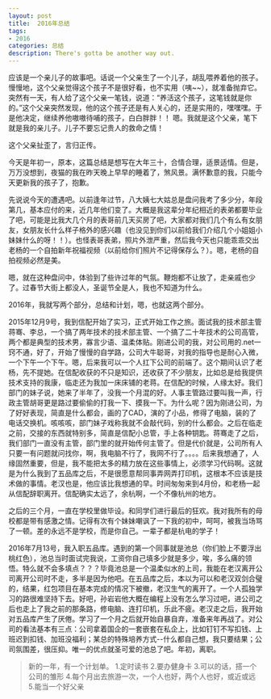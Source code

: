 ```yaml
---
layout: post
title:  2016年总结
tags: 
- 2016
categories: 总结
description: There's gotta be another way out.
---
```


<!-- more -->
应该是一个亲儿子的故事吧。话说一个父亲生了一个儿子，胡乱喂养着他的孩子。慢慢地，这个父亲觉得这个孩子不是很好看，也不实用（咦~~），就准备抛弃它。突然有一天，有人给了这个父亲一笔钱，说道：“养活这个孩子，这笔钱就是你的。”这个父亲突然发现，他的这个孩子还是有人关心的，还是实用的，嘿嘿嘿。于是他决定，继续养他嗷嗷待哺的孩子，白白胖胖！！
嗯。我就是这个父亲，笔下就是我的亲儿子。儿子不要忘记贵人的救命之情！

这个父亲扯歪了，言归正传。

今天是年初一，原本，这篇总结是想写在大年三十，合情合理，适景适情。但是，万万没想到，夜猫的我在昨天晚上早早的睡着了，煞风景。满怀歉意的我，只能今天更新我的孩子了，抱歉。

先说说今天的遭遇吧。以前逢年过节，八大姨七大姑总是盘问我考了多少分，年段第几，基本应付的来，近几年他们变了。大概是我这辈分年纪相近的表弟都要毕业了吧，可能是比我大几个月的表哥前几天买房了吧，大家都对我们几个有么有女朋友，女朋友长什么样子格外的感兴趣（也没见到你们以前给我们介绍几个小姐姐小妹妹什么的呀！！）。也怪表哥表弟，照片外泄严重，然后我今天也只能乖乖交出老杨的一个自拍新年祝福视频（以前给你们照片不记得保存么？）。嗯，老杨的自拍视频必然是美。

嗯，就在这种盘问中，体验到了些许过年的气氛。鞭炮都不让放了，走亲戚也少了。过春节大街上都没人，圣诞节全是人，我也不知道为什么。

2016年，我就写两个部分，总结和计划，嗯，也就这两个部分。

2015年12月9号，我到信配开始了实习，正式开始工作之旅。面试我的技术部主管蒋骞、李总，一个搞了两年技术的技术部主管、一个搞了二十年技术的公司高管，两个都是典型的技术男，寡言少语、温柔体贴。刚进公司的我，对公司用的.net一窍不通，好了，开始了慢慢的自学路，公司大牛聪哥，对我的指导也是耐心入微，一个下午一个下午。嗯，后来我可以一个人扛下公司的前端了。这个期间认识了老杨，先不提她。在信配收获的不只是知识，还收获了不少朋友，比如总是给我提供技术支持的我康，临走还为我加一床床铺的老蒋。在信配的时候，人缘太好。我们部门的妹子说，她来了半年了，没我一个月混的好。人事主管路过要叫我一声，行政主管胡哥更是路过要偷偷的打我一下、摸我一下。为什么呢？因为刚进公司，为了好好表现，简直是什么都会，画的了CAD，演的了小品，修得了电脑，装的了电话交换机。咳咳咳，部门妹子戏称我就不会敲代码，别的什么都会。之后在临走之前，交接的东西就特别多，简直是信配小总管，手上各种钥匙。蒋骞走了之后，我们部门一直没有主管，部门里的就开始传何主管了。但是代价就是，公司所有人只要一有问题就问找你，啊，我电脑不行了，我网不行了。。。。后来我想通了，人缘固然重要，但是，我不能把太多的精力放在这些事情上，必须学习代码啊。这就是为什么我到了五品库之后，不是很愿意帮同事弄网弄打印机，这根本不应该是技术做的事情。老汉也是，他应该比我想通的早。时间匆匆来到4月份，和老杨一起从信配辞职离开。信配确实太远了，余杭啊，一个不像杭州的地方。

之后的三个月，一直在学校里做毕设。和同学们进行最后的狂欢。我对我所有的母校都是带有感激之情。记得有次有个妹妹嘲讽了一下我的初中，呵呵，被我当场骂了一顿。差的永远不是学校，而是你自己。一辈子都是杭电的学子！

2016年7月13号，我入职五品库。遇到的第一个同事就是池总（你们脸上不要浮出桃红色），池总当时面试完我说，工资你自己填多少就是多少，唉，多么痛的领悟。特么就不会多填点？？？毕竟池总是一个温柔似水的上司，我能在老汉离开公司离开公司时不走，多半是因为他吧。在五品库之后，本以为可以和老汉双剑合璧的，结果，红包项目在基本完成的情况下被撤，老汉生气的离开了。一个人孤独学习的路很难坚持下去。好吧，孙岩岩他大概在编程上没有怎么学习过吧，进公司之后也走上了我之前的那条路，修电脑、连打印机，乐此不疲。老汉走之后，我开始对五品库产生了厌倦。学习了一个月之后就开始自暴自弃，准备来年再战了。对公司的看法基本有三点：公司拿着国企的一套嵌套在私企上，比如钉钉不写扣钱、上班迟到扣钱、加班没福利；某总的特殊培养方式--什么都自己想，我只要结果；公司氛围差，很压抑。唯一的优点就圣可爱的池总了吧。年初，离职。


>新的一年，有一个计划单。
1.定时读书
2.要办健身卡
3.可以的话，搭一个公司的雏形
4.每个月出去旅游一次，一个人也好，两个人也好，或近或远
5.能当一个好父亲


